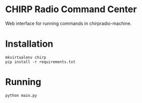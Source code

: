 # CHIRP Radio Command Center

Web interface for running commands in chirpradio-machine.

# Installation

```
mkvirtualenv chirp
pip install -r requirements.txt
```

# Running

```
python main.py
```
